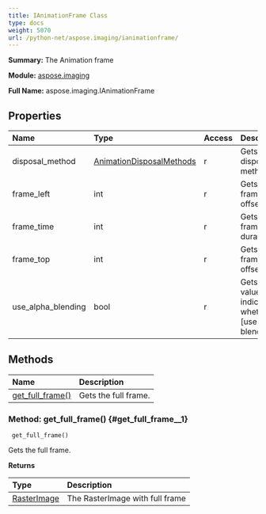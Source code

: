 ```yaml
---
title: IAnimationFrame Class
type: docs
weight: 5070
url: /python-net/aspose.imaging/ianimationframe/
---
```


**Summary:** The Animation frame

**Module:** [aspose.imaging](/imaging/python-net/aspose.imaging/)

**Full Name:** aspose.imaging.IAnimationFrame

## **Properties**
| **Name** | **Type** | **Access** | **Description** |
| :- | :- | :- | :- |
| disposal_method | [AnimationDisposalMethods](/imaging/python-net/aspose.imaging/animationdisposalmethods/) | r | Gets the disposal method. |
| frame_left | int | r | Gets the frame left offset. |
| frame_time | int | r | Gets the frame duration. |
| frame_top | int | r | Gets the frame top offset. |
| use_alpha_blending | bool | r | Gets a value indicating whether [use alpha blending]. |
## **Methods**
| **Name** | **Description** |
| :- | :- |
| [get_full_frame()](#get_full_frame__1) | Gets the full frame. |


### Method: get_full_frame() {#get_full_frame__1}


```
 get_full_frame() 
```

Gets the full frame.

**Returns**

| Type | Description |
| :- | :- |
| [RasterImage](/imaging/python-net/aspose.imaging/rasterimage/) | The RasterImage with full frame |


